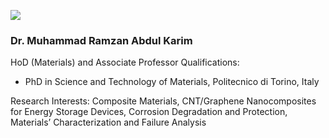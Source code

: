 [![](https://giki.edu.pk/wp-content/uploads/2019/11/Dr.-Ramzan_GIK-Profile-Pic.jpg)](https://giki.edu.pk/wp-content/uploads/2019/11/Dr.-Ramzan_GIK-Profile-Pic.jpg)
### Dr. Muhammad Ramzan Abdul Karim
HoD (Materials) and Associate Professor
Qualifications:
  * PhD in Science and Technology of Materials, Politecnico di Torino, Italy


Research Interests: Composite Materials, CNT/Graphene Nanocomposites for Energy Storage Devices, Corrosion Degradation and Protection, Materials’ Characterization and Failure Analysis

